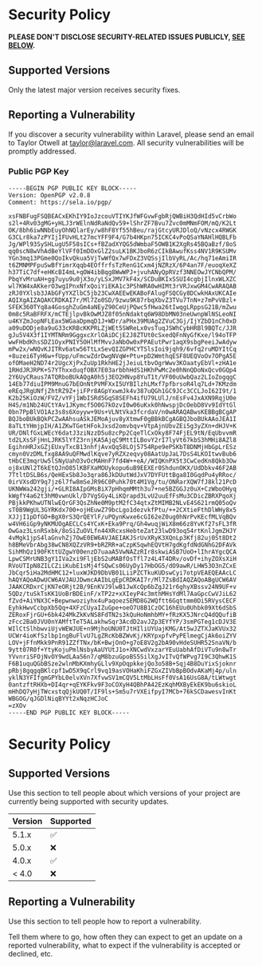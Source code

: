 # Security Policy

**PLEASE DON'T DISCLOSE SECURITY-RELATED ISSUES PUBLICLY, [SEE BELOW](#reporting-a-vulnerability).**

## Supported Versions

Only the latest major version receives security fixes.

## Reporting a Vulnerability

If you discover a security vulnerability within Laravel, please send an email to Taylor Otwell at taylor@laravel.com. All security vulnerabilities will be promptly addressed.

### Public PGP Key

```
-----BEGIN PGP PUBLIC KEY BLOCK-----
Version: OpenPGP v2.0.8
Comment: https://sela.io/pgp/

xsFNBFugFSQBEACxEKhIY9IoJzcouVTIYKJfWFGvwFgbRjQWBiH3QdHId5vCrbWo
s2l+4Rv03gMG+yHLJ3rWElnNdRaNdQv59+lShrZF7Bvu7Zvc0mMNmFOM/mQ/K2Lt
OK/8bh6iwNNbEuyOhNQlarEy/w8hF8Yf55hBeu/rajGtcyURJDloQ/vNzcx4RWGK
G3CLr8ka7zPYIjIFUvHLt27mcYFF9F4/G7b4HKpn75ICKC4vPoQSaYNAHlHQBLFb
Jg/WPl93SySHLugU5F58sICs+fBZadXYQG5dWmbaF5OWB1K2XgRs45BQaBzf/8oS
qq0scN8wVhAdBeYlVFf0ImDOxGlZ2suLK1BKJboR6zCIkBAwufKss4NV1R9KSUMv
YGn3mq13PGme0QoIkvQkua5VjTwWfQx7wFDxZ3VQSsjIlbVyRL/Ac/hq71eAmiIR
t6ZMNMPFpuSwBfYimrXqqb4EOffrfsTzRenG1Cxm4jNZRzX/6P4an7F/euoqXeXZ
h37TiC7df+eHKcBI4mL+qOW4ibBqg8WwWPJ+jvuhANyQpRVzf3NNEOwJYCNbQPM/
PbqYvMruAH+gg7uyu9u0jX3o/yLSxJMV7kF4x/SCDuBKIxSSUI4cgbjIlnxWLXZC
wl7KW4xAKkerO3wgIPnxNfxQoiYiEKA1c3PShWRA0wHIMt3rVRJxwGM4CwARAQAB
zRJ0YXlsb3JAbGFyYXZlbC5jb23CwXAEEwEKABoFAlugFSQCGy8DCwkHAxUKCAIe
AQIXgAIZAQAKCRDKAI7r/Ml7Zo0SD/9zwu9K87rbqXbvZ3TVu7TnN+z7mPvVBzl+
SFEK360TYq8a4GosghZuGm4aNEyZ90CeUjPQwc5fHwa26tIwqgLRppsG21B/mZwu
0m8c5RaBFRFX/mCTEjlpvBkOwMJZ8f05nNdaktq6W98DbMN03neUwnpWlNSLeoNI
u4KYZmJopNFLEax5WGaaDpmqD1J+WDr/aPHx39MUAg2ZVuC3Gj/IjYZbD1nCh0xD
a09uDODje8a9uG33cKRBcKKPRLZjWEt5SWReLx0vsTuqJSWhCybHRBl9BQTc/JJR
gJu5V4X3f1IYMTNRm9GggxcXrlOAiDCjE2J8ZTUt0cSxedQFnNyGfKxe/l94oTFP
wwFHbdKhsSDZ1OyxPNIY5OHlMfMvvJaNbOw0xPPAEutPwr1aqX9sbgPeeiJwAdyw
mPw2x/wNQvKJITRv6atw56TtLxSevQIZGPHCYTSlsIoi9jqh9/6vfq2ruMDYItCq
+8uzei6TyH6w+fUpp/uFmcwZdrDwgNVqW+Ptu+pD2WmthqESF8UEQVoOv7OPgA5E
ofOMaeH2ND74r2UgcXjPxZuUp1RkhHE2jJeiuLtbvOgrWwv3KOaatyEbVl+zHA1e
1RHdJRJRPK+S7YThxxduqfOBX7E03arbbhHdS1HKhPwMc2e0hNnQDoNxQcv0GQp4
2Y6UyCRaus7ATQRboBUkAQgA0h5j3EO2HNvp8YuT1t/VF00uUwbQaz2LIoZogqgC
14Eb77diuIPM9MnuG7bEOnNtPVMFXxI5UYBIlzhLMxf7pfbrsoR4lq7Ld+7KMzdm
eREqJRgUNfjZhtRZ9Z+jiFPr8AGpYxwmJk4v387uQGh1GC9JCc3CCLJoI62I9t/1
K2b25KiOzW/FVZ/vYFj1WbISRd5GqS8SEFh4ifU79LUlJ/nEsFv4JxAXN9RqjU0e
H4S/m1Nb24UCtYAv1JKymcf5O0G7kOzvI0w06uKxk0hNwspjDcOebD8Vv9IdYtGl
0bn7PpBlVO1Az3s8s6Xoyyw+9Us+VLNtVka3fcrdaV/n0wARAQABwsKEBBgBCgAP
BQJboBUkBQkPCZwAAhsuASkJEMoAjuv8yXtmwF0gBBkBCgAGBQJboBUkAAoJEA1I
8aTLtYHmjpIH/A1ZKwTGetHFokJxsd2omvbqv+VtpAjnUbvZEi5g3yZXn+dHJV+K
UR/DNlfGxLWEcY6datJ3ziNzzD5u8zcPp2CqeTlCxOky8F74FjEL9tN/EqUbvvmR
td2LXsSFjHnLJRK5lYfZ3rnjKA5AjqC9MttILBovY2rI7lyVt67kbS3hMHi8AZl8
EgihnHRJxGZjEUxyTxcB13nhfjAvxQq58LOj5754Rpe9ePSKbT8DNMjHbGpLrESz
cmyn0VzDMLfxg8AA9uQFMwdlKqve7yRZXzeqvy08AatUpJaL7DsS4LKOItwvBub6
tHbCE3mqrUw5lSNyUahO3vOcMAHnF7fd4W++eA//WIQKnPX5t3CwCedKn8Qkb3Ow
oj8xUNl2T6kEtQJnO85lKBFXaMOUykopu6uB9EEXEr0ShdunOKX/UdDbkv46F2AB
7TtltDSLB6s/QeHExSb8Jo3qra86JkDUutWdJxV7DYFUttBga8I0GqdPu4yRRoc/
0irVXsdDY9q7jz6l7fw8mSeJR96C0Puhk70t4M1Vg/tu/ONRarXQW7fJ8kl21PcD
UKNWWa242gji/+GLRI8AIpGMsBiX7pHhqmMMth3u7+ne5BZGGJz0uX+CzWboOHyq
kWgfY4a62t3hM0vwnUkl/D7VgSGy4LiKQrapd3LvU2uuEfFsMu3CDicZBRXPqoXj
PBjkkPKhwUTNlwEQrGF3QsZhNe0M9ptM2fC34qtxZtMIMB2NLvE4S621rmQ05oQv
sT0B9WgUL3GYRKdx700+ojHEuwZ79bcLgo1dezvkfPtu/++2CXtieFthDlWHy8x5
XJJjI1pDfGO+BgX0rS3QrQEYlF/uPQynKwxe6cGI62eZ0ug0hNrPvKEcfMLVqBQv
w4VH6iGp9yNKMUOgAECLCs4YCxK+Eka9Prq/Gh4wuqjWiX8m66z8YvKf27sFL3fR
OwGaz3LsnRSxbk/8oSiZuOVLfn44XRcxsHebteZat23lwD93oq54rtKnlJgmZHJY
4vMgk1jpS4laGnvhZj7OwE0EW6AVJAEIAKJSrUvXRyK3XQnLp3Kfj82uj0St8Dt2
h8BMeVbrAbg38wCN8XQZzVR9+bRZRR+aCzpKSqwhEQVtH7gdKgfdNdGNhG2DFAVk
SihMhQz190FKttUZgwY00enzD7uaaA5VwNAZzRIr8skwiASB7UoO+lIhrAYgcQCA
LpwCSMrUNB3gY1IVa2xi9FljEbS2uMABfOsTfl7z4L4T4DRv/ovDf+ihyZOXsXiH
RVoUTIpN8ZILCZiiKubE1sMj4fSQwCs06UyDy17HbOG5/dO9awR/LHW53O3nZCxE
JbCqr5iHa2MdHMC12+luxWJKD9DbVB01LiiPZCTkuKUDswCyi7otpVEAEQEAAcLC
hAQYAQoADwUCW6AVJAUJDwmcAAIbLgEpCRDKAI7r/Ml7ZsBdIAQZAQoABgUCW6AV
JAAKCRDxrCjKN7eORjt2B/9EnKVJ9lwB1JwXcQp6bZgJ21r6ghyXBssv24N9UF+v
5QDz/tuSkTsKK1UoBrBDEinF/xTP2z+xXIeyP4c3mthMHsYdMl7AaGpcCwVJiL62
fZvd+AiYNX3C+Bepwnwoziyhx4uPaqoezSEMD8G2WQftt6Gqttmm0Di5RVysCECF
EyhkHwvCcbpXb5Qq+4XFzCUyaIZuGpe+oeO7U8B1CzOC16hEUu0Uhbk09Xt6dSbS
ZERoxFjrGU+6bk424MkZkKvNS8FdTN2s3kQuHoNmhbMY+fRzKX5JNrcQ4dQQufiB
zFcc2Ba0JVU0nYAMftTeT5ALakhwSqr3AcdD2avJZp3EYfYP/3smPGTeg1cDJV3E
WIlCtSlhbwviUjvWEWJUE+n9MjhoUNU0TJtHIliUYUajKMG/At5wJZTXJaKVUx32
UCWr4ioKfSzlbp1ngBuFlvU7LgZRcKbBZWvKj/KRYpxpfvPyPElmegCjAk6oiZYV
LOV+jFfnMkk9PnR91ZZfTNx/bK+BwjOnO+g7oE8V2g2bA90vHdeSUHR52SnaVN/b
9ytt07R0f+YtyKojuPmlNsbyAaUYUtJ1o+XNCwdVxzarYEuUabhAfDiVTu9n8wTr
YVvnriSFOjNvOY9wdLAa56n7/qM8bzuGpoBS5SilXgJvITvQfWPvg7I9C3QhwK1S
F6B1uquQGbBSze2wlnMbKXmhyGLlv9XpOqpkkejQo3o58B+Sqj4B8DuYixSjoknr
pRbj8gqgqBKlcpf1wD5X9qCrl9vq19asVOHaKhiFZGxZIVbBpBOdvAKaMj4p/uln
yklN3YFIfgmGPYbL0elvXVn7XfvwSV1mCQV5LtMbLHsFf0VsA16UsG8A/tLWtwgt
0antzftRHXb+DI4qr+qEYKFkv9F3oCOXyH4QBhPA42EzKqhMXByEkEK9bu6skioL
mHhDQ7yHjTWcxstqQjkUQ0T/IF9ls+Sm5u7rVXEifpyI7MCb+76kSCDawesvInKt
WBGOG/qJGDlNiqBYYt2xNqzHCJoC
=zXOv
-----END PGP PUBLIC KEY BLOCK-----
```
# Security Policy

## Supported Versions

Use this section to tell people about which versions of your project are
currently being supported with security updates.

| Version | Supported          |
| ------- | ------------------ |
| 5.1.x   | :white_check_mark: |
| 5.0.x   | :x:                |
| 4.0.x   | :white_check_mark: |
| < 4.0   | :x:                |

## Reporting a Vulnerability

Use this section to tell people how to report a vulnerability.

Tell them where to go, how often they can expect to get an update on a
reported vulnerability, what to expect if the vulnerability is accepted or
declined, etc.
